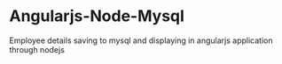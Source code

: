 # Angularjs-Node-Mysql
Employee details saving to mysql and displaying in angularjs application through nodejs
